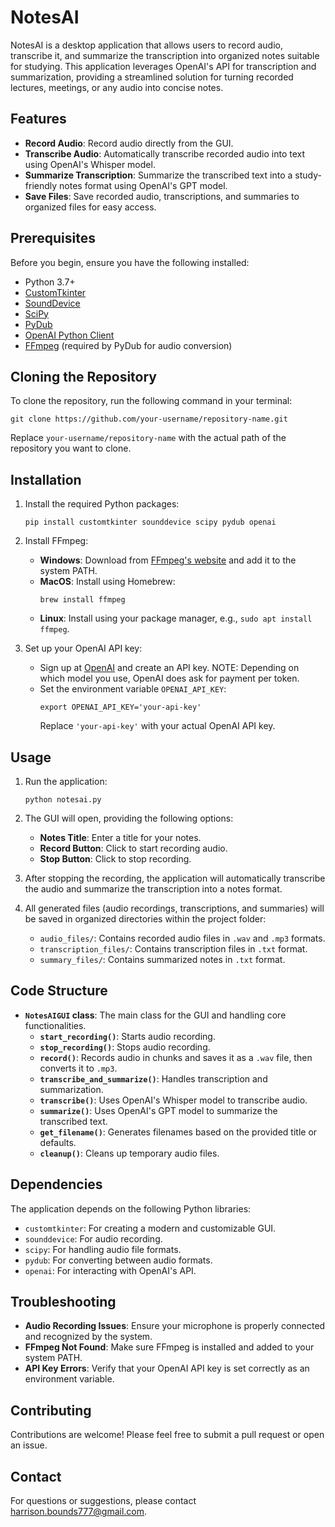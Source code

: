 # NotesAI

NotesAI is a desktop application that allows users to record audio, transcribe it, and summarize the transcription into organized notes suitable for studying. This application leverages OpenAI's API for transcription and summarization, providing a streamlined solution for turning recorded lectures, meetings, or any audio into concise notes.

## Features

- **Record Audio**: Record audio directly from the GUI.
- **Transcribe Audio**: Automatically transcribe recorded audio into text using OpenAI's Whisper model.
- **Summarize Transcription**: Summarize the transcribed text into a study-friendly notes format using OpenAI's GPT model.
- **Save Files**: Save recorded audio, transcriptions, and summaries to organized files for easy access.

## Prerequisites

Before you begin, ensure you have the following installed:

- Python 3.7+
- [CustomTkinter](https://github.com/TomSchimansky/CustomTkinter)
- [SoundDevice](https://python-sounddevice.readthedocs.io/)
- [SciPy](https://www.scipy.org/)
- [PyDub](https://github.com/jiaaro/pydub)
- [OpenAI Python Client](https://github.com/openai/openai-python)
- [FFmpeg](https://ffmpeg.org/) (required by PyDub for audio conversion)

## Cloning the Repository

To clone the repository, run the following command in your terminal:

```
git clone https://github.com/your-username/repository-name.git
```

Replace `your-username/repository-name` with the actual path of the repository you want to clone.


## Installation

1. Install the required Python packages:

   ```
   pip install customtkinter sounddevice scipy pydub openai
   ```

2. Install FFmpeg:

   - **Windows**: Download from [FFmpeg's website](https://ffmpeg.org/download.html) and add it to the system PATH.
   - **MacOS**: Install using Homebrew:
     ```
     brew install ffmpeg
     ```
   - **Linux**: Install using your package manager, e.g., `sudo apt install ffmpeg`.

3. Set up your OpenAI API key:

   - Sign up at [OpenAI](https://platform.openai.com/signup) and create an API key. NOTE: Depending on which model you use, OpenAI does ask for payment per token. 
   - Set the environment variable `OPENAI_API_KEY`:
     ```
     export OPENAI_API_KEY='your-api-key'
     ```
     Replace `'your-api-key'` with your actual OpenAI API key.

## Usage

1. Run the application:

   ```
   python notesai.py
   ```

2. The GUI will open, providing the following options:

   - **Notes Title**: Enter a title for your notes.
   - **Record Button**: Click to start recording audio.
   - **Stop Button**: Click to stop recording.

3. After stopping the recording, the application will automatically transcribe the audio and summarize the transcription into a notes format.

4. All generated files (audio recordings, transcriptions, and summaries) will be saved in organized directories within the project folder:

   - `audio_files/`: Contains recorded audio files in `.wav` and `.mp3` formats.
   - `transcription_files/`: Contains transcription files in `.txt` format.
   - `summary_files/`: Contains summarized notes in `.txt` format.

## Code Structure

- **`NotesAIGUI` class**: The main class for the GUI and handling core functionalities.
  - **`start_recording()`**: Starts audio recording.
  - **`stop_recording()`**: Stops audio recording.
  - **`record()`**: Records audio in chunks and saves it as a `.wav` file, then converts it to `.mp3`.
  - **`transcribe_and_summarize()`**: Handles transcription and summarization.
  - **`transcribe()`**: Uses OpenAI's Whisper model to transcribe audio.
  - **`summarize()`**: Uses OpenAI's GPT model to summarize the transcribed text.
  - **`get_filename()`**: Generates filenames based on the provided title or defaults.
  - **`cleanup()`**: Cleans up temporary audio files.

## Dependencies

The application depends on the following Python libraries:

- `customtkinter`: For creating a modern and customizable GUI.
- `sounddevice`: For audio recording.
- `scipy`: For handling audio file formats.
- `pydub`: For converting between audio formats.
- `openai`: For interacting with OpenAI's API.

## Troubleshooting

- **Audio Recording Issues**: Ensure your microphone is properly connected and recognized by the system.
- **FFmpeg Not Found**: Make sure FFmpeg is installed and added to your system PATH.
- **API Key Errors**: Verify that your OpenAI API key is set correctly as an environment variable.

## Contributing

Contributions are welcome! Please feel free to submit a pull request or open an issue.


## Contact

For questions or suggestions, please contact [harrison.bounds777@gmail.com](mailto:harrison.bounds777@gmail.com).
